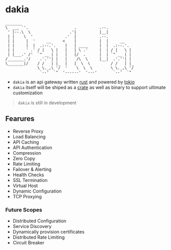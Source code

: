 # dakia

```text
_______
\  ___ `'.                    .          .--.
 ' |--.\  \                 .'|          |__|
 | |    \  '              .'  |          .--.
 | |     |  '     __     <    |          |  |     __
 | |     |  |  .:--.'.    |   | ____     |  |  .:--.'.
 | |     ' .' / |   \ |   |   | \ .'     |  | / |   \ |
 | |___.' /'  `" __ | |   |   |/  .      |  | `" __ | |
/_______.'/    .'.''| |   |    /\  \     |__|  .'.''| |
\_______|/    / /   | |_  |   |  \  \         / /   | |_
              \ \._,\ '/  '    \  \  \        \ \._,\ '/
               `--'  `"  '------'  '---'       `--'  `"
```

- `dakia` is an api gateway written [rust](https://www.rust-lang.org/) and powered by [tokio](https://tokio.rs/)
- `dakia` itself will be shiped as a [crate](https://crates.io) as well as binary to support ultimate customization

> `dakia` is still in development
> 
## Fearures

- Reverse Proxy
- Load Balancing
- API Caching
- API Authentication
- Compression
- Zero Copy
- Rate Limiting
- Failover & Alerting
- Health Checks
- SSL Termination
- Virtual Host
- Dynamic Configuration
- TCP Proxying

### Future Scopes
- Distributed Configuration
- Service Discovery
- Dynamically provision certificates
- Distributed Rate Limiting
- Circuit Breaker


